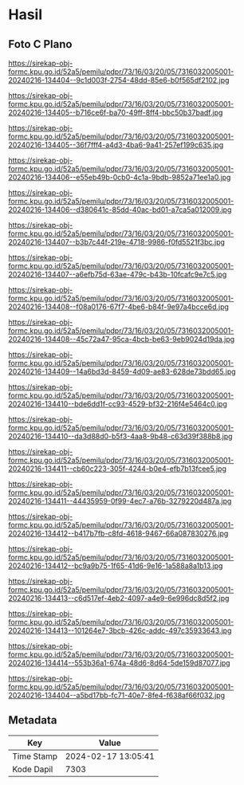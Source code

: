 # Hasil

## Foto C Plano

https://sirekap-obj-formc.kpu.go.id/52a5/pemilu/pdpr/73/16/03/20/05/7316032005001-20240216-134404--9c1d003f-2754-48dd-85e6-b0f565df2102.jpg

https://sirekap-obj-formc.kpu.go.id/52a5/pemilu/pdpr/73/16/03/20/05/7316032005001-20240216-134405--b716ce6f-ba70-49ff-8ff4-bbc50b37badf.jpg

https://sirekap-obj-formc.kpu.go.id/52a5/pemilu/pdpr/73/16/03/20/05/7316032005001-20240216-134405--36f7fff4-a4d3-4ba6-9a41-257ef199c635.jpg

https://sirekap-obj-formc.kpu.go.id/52a5/pemilu/pdpr/73/16/03/20/05/7316032005001-20240216-134406--e55eb49b-0cb0-4c1a-9bdb-9852a71ee1a0.jpg

https://sirekap-obj-formc.kpu.go.id/52a5/pemilu/pdpr/73/16/03/20/05/7316032005001-20240216-134406--d380641c-85dd-40ac-bd01-a7ca5a012009.jpg

https://sirekap-obj-formc.kpu.go.id/52a5/pemilu/pdpr/73/16/03/20/05/7316032005001-20240216-134407--b3b7c44f-219e-4718-9986-f0fd5521f3bc.jpg

https://sirekap-obj-formc.kpu.go.id/52a5/pemilu/pdpr/73/16/03/20/05/7316032005001-20240216-134407--a6efb75d-63ae-479c-b43b-10fcafc9e7c5.jpg

https://sirekap-obj-formc.kpu.go.id/52a5/pemilu/pdpr/73/16/03/20/05/7316032005001-20240216-134408--f08a0176-67f7-4be6-b84f-9e97a4bcce6d.jpg

https://sirekap-obj-formc.kpu.go.id/52a5/pemilu/pdpr/73/16/03/20/05/7316032005001-20240216-134408--45c72a47-95ca-4bcb-be63-9eb9024d19da.jpg

https://sirekap-obj-formc.kpu.go.id/52a5/pemilu/pdpr/73/16/03/20/05/7316032005001-20240216-134409--14a6bd3d-8459-4d09-ae83-628de73bdd65.jpg

https://sirekap-obj-formc.kpu.go.id/52a5/pemilu/pdpr/73/16/03/20/05/7316032005001-20240216-134410--bde6dd1f-cc93-4529-bf32-216f4e5464c0.jpg

https://sirekap-obj-formc.kpu.go.id/52a5/pemilu/pdpr/73/16/03/20/05/7316032005001-20240216-134410--da3d88d0-b5f3-4aa8-9b48-c63d39f388b8.jpg

https://sirekap-obj-formc.kpu.go.id/52a5/pemilu/pdpr/73/16/03/20/05/7316032005001-20240216-134411--cb60c223-305f-4244-b0e4-efb7b13fcee5.jpg

https://sirekap-obj-formc.kpu.go.id/52a5/pemilu/pdpr/73/16/03/20/05/7316032005001-20240216-134411--44435959-0f99-4ec7-a76b-3279220d487a.jpg

https://sirekap-obj-formc.kpu.go.id/52a5/pemilu/pdpr/73/16/03/20/05/7316032005001-20240216-134412--b417b7fb-c8fd-4618-9467-66a087830276.jpg

https://sirekap-obj-formc.kpu.go.id/52a5/pemilu/pdpr/73/16/03/20/05/7316032005001-20240216-134412--bc9a9b75-1f65-41d6-9e16-1a588a8a1b13.jpg

https://sirekap-obj-formc.kpu.go.id/52a5/pemilu/pdpr/73/16/03/20/05/7316032005001-20240216-134413--c6d517ef-4eb2-4097-a4e9-6e996dc8d5f2.jpg

https://sirekap-obj-formc.kpu.go.id/52a5/pemilu/pdpr/73/16/03/20/05/7316032005001-20240216-134413--101264e7-3bcb-426c-addc-497c35933643.jpg

https://sirekap-obj-formc.kpu.go.id/52a5/pemilu/pdpr/73/16/03/20/05/7316032005001-20240216-134414--553b36a1-674a-48d6-8d64-5de159d87077.jpg

https://sirekap-obj-formc.kpu.go.id/52a5/pemilu/pdpr/73/16/03/20/05/7316032005001-20240216-134404--a5bd17bb-fc71-40e7-8fe4-f638af66f032.jpg


## Metadata

| Key        | Value               |
| ---------- | ------------------- |
| Time Stamp | 2024-02-17 13:05:41 |
| Kode Dapil | 7303                |



